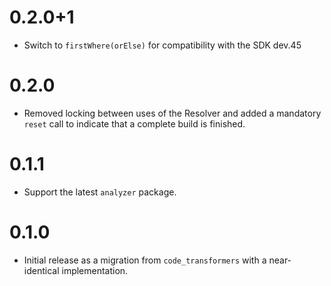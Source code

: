 # 0.2.0+1

- Switch to `firstWhere(orElse)` for compatibility with the SDK dev.45

# 0.2.0

- Removed locking between uses of the Resolver and added a mandatory `reset`
  call to indicate that a complete build is finished.

# 0.1.1

- Support the latest `analyzer` package.

# 0.1.0

- Initial release as a migration from `code_transformers` with a near-identical
  implementation.
